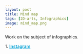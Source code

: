 ```yaml
---
layout: post 
title: Mind map
tags: [2D-arts, Infographics]
image: mind_map.png
---
```


Work on the subject of infographics.

<div>	
	1.
	<a href="https://www.instagram.com/p/CHX9xFxjgtm/" target="_blank" style="font-weight: bold; color: #1CAAD9;">Instagram</a><br/>
</div>



